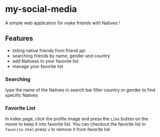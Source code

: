 # my-social-media

A simple web application for make friends with Natives !

## Features
- listing native friends from friend api
- searching friends by name, gender and country
- add Nativess to your favorite list
- manage your favorite list

### Searching
type the name of the Natives in search bar
filter country or gender to find specific Natives
### Favorite List
In index page, click the profile image and press the `Like` button on the movie to keep it into favorite list.
You can checkout the favorite list in `favorite.html`
press `x` to remove it from favorite list

